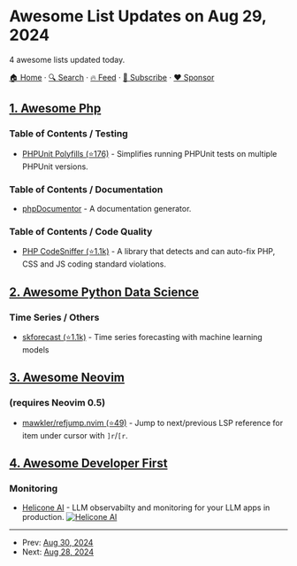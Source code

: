 # Awesome List Updates on Aug 29, 2024

4 awesome lists updated today.

[🏠 Home](/README.md) · [🔍 Search](https://www.trackawesomelist.com/search/) · [🔥 Feed](https://www.trackawesomelist.com/rss.xml) · [📮 Subscribe](https://trackawesomelist.us17.list-manage.com/subscribe?u=d2f0117aa829c83a63ec63c2f&id=36a103854c) · [❤️  Sponsor](https://github.com/sponsors/theowenyoung)



## [1. Awesome Php](/content/ziadoz/awesome-php/README.md)

### Table of Contents / Testing

*   [PHPUnit Polyfills (⭐176)](https://github.com/Yoast/PHPUnit-Polyfills/) - Simplifies running PHPUnit tests on multiple PHPUnit versions.

### Table of Contents / Documentation

*   [phpDocumentor](https://phpdoc.org/) - A documentation generator.

### Table of Contents / Code Quality

*   [PHP CodeSniffer (⭐1.1k)](https://github.com/PHPCSStandards/PHP_CodeSniffer) - A library that detects and can auto-fix PHP, CSS and JS coding standard violations.

## [2. Awesome Python Data Science](/content/krzjoa/awesome-python-data-science/README.md)

### Time Series / Others

*   [skforecast (⭐1.1k)](https://github.com/JoaquinAmatRodrigo/skforecast) - Time series forecasting with machine learning models

## [3. Awesome Neovim](/content/rockerBOO/awesome-neovim/README.md)

### (requires Neovim 0.5)

*   [mawkler/refjump.nvim (⭐49)](https://github.com/mawkler/refjump.nvim) - Jump to next/previous LSP reference for item under cursor with `]r`/`[r`.

## [4. Awesome Developer First](/content/agamm/awesome-developer-first/README.md)

### Monitoring

*   [Helicone AI](https://www.helicone.ai/) - LLM observabilty and monitoring for your LLM apps in production. [![Helicone AI](https://img.shields.io/github/stars/helicone/helicone?style=flat-square\&logo=github\&labelColor=%230D1117\&color=%23161B22)](https://github.com/Helicone/helicone)

---

- Prev: [Aug 30, 2024](/content/2024/08/30/README.md)
- Next: [Aug 28, 2024](/content/2024/08/28/README.md)